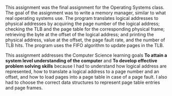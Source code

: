 This assignment was the final assignment for the Operating Systems class. The goal of the assignment was to write a memory manager, similar to what real operating systems use. The program translates logical addresses to physical addresses by acquiring the page number of the logical address; checking the TLB and the page table for the corresponding physical frame; retrieving the byte at the offset of the logical address; and printing the physical address, value at the offset, the page fault rate, and the number of TLB hits. The program uses the FIFO algorithm to update pages in the TLB.

This assignment addresses the Computer Science learning goals **To attain a system level understanding of the computer** and
**To develop effective problem solving skills** because I had to understand how logical address are represented, how to translate a logical address to a page number and an offset, and how to load pages into a page table in case of a page fault. I also had to choose the correct data structures to represent page table entries and page frames.
